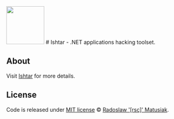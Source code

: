 <img src="https://github.com/rsc-dev/ishtar/blob/master/misc/ishtar.png" width="100">
# Ishtar - .NET applications hacking toolset.

## About ##
Visit [Ishtar](https://github.com/rsc-dev/ishtar/tree/master/Ishtar) for more details.

## License
Code is released under [MIT license](https://github.com/rsc-dev/ishtar/blob/master/LICENSE) © [Radoslaw '[rsc]' Matusiak](https://rm2084.blogspot.com/).